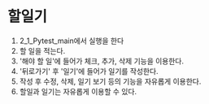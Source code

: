 <h1>할일기</h1>

1. 2_1_Pytest_main에서 실행을 한다
2. 할 일을 적는다.
3. '해야 할 일'에 들어가 체크, 추가, 삭제 기능을 이용한다.
4. '뒤로가기' 후 '일기'에 들어가 일기를 작성한다.
5. 작성 후 수정, 삭제, 일기 보기 등의 기능을 자유롭게 이용한다.
6. 할일과 일기는 자유롭게 이용할 수 있다.